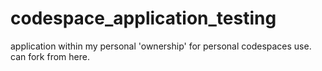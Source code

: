 # codespace_application_testing
application within my personal 'ownership' for personal codespaces use. can fork from here.
